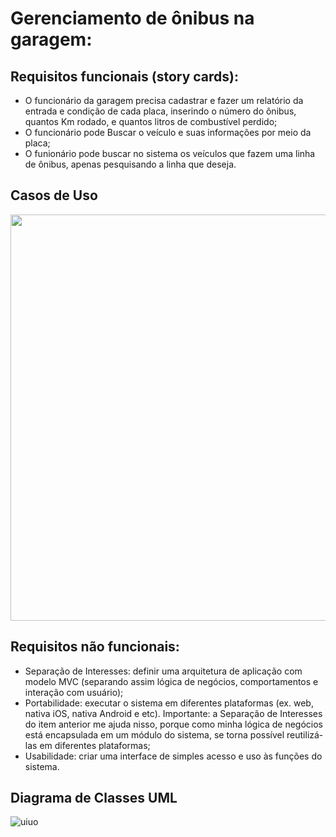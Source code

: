 # Gerenciamento de ônibus na garagem:
 ## Requisitos funcionais (story cards):
 -	O funcionário da garagem precisa cadastrar e fazer um relatório da entrada e condição de cada placa, inserindo o número do ônibus, quantos Km rodado, e quantos litros de combustível perdido; 
 -	O funcionário pode Buscar o veículo e suas informações por meio da placa;
 -	O funionário pode buscar no sistema os veículos que fazem uma linha de ônibus, apenas pesquisando a linha que deseja. 

## Casos de Uso
<div align="center">
<img src="https://user-images.githubusercontent.com/100934496/186032837-ce2ff0e8-fd29-4fb9-8a54-0b1037146714.png" width='650px'/>
</div>



## Requisitos não funcionais:
- Separação de Interesses: definir uma arquitetura de aplicação com modelo MVC (separando assim lógica de negócios, comportamentos e interação com usuário);
- Portabilidade: executar o sistema em diferentes plataformas (ex. web, nativa iOS, nativa Android e etc). Importante: a Separação de Interesses do item anterior me ajuda nisso, porque como minha lógica de negócios está encapsulada em um módulo do sistema, se torna possível reutilizá-las em diferentes plataformas;
- Usabilidade: criar uma interface de simples acesso e uso às funções do sistema.

## Diagrama de Classes UML
![uiuo](https://user-images.githubusercontent.com/100934496/187312788-3412822e-acfe-42e7-8ae2-6f4be530112b.jpg)
